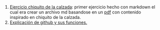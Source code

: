 1. [Ejercicio chiquito de la calzada](https://github.com/sergioazogue777/Portfolio/blob/main/ejercicios/chiquito.md): primer ejercicio hecho con markdown el cual era crear un archivo md basandose en un [pdf](https://drive.google.com/file/d/1zGBSTNqyZ1SxjxLs0fVcP71K4OtsjFci/view) con contenido inspirado en chiquito de la calzada.
2. [Explicación de github y sus funciones.](https://github.com/sergioazogue777/Portfolio/blob/main/UD1:%20GitHub%20y%20MarkDown/Readme.md)  
